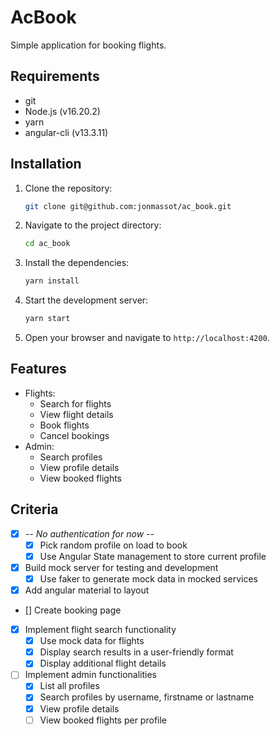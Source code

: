 # AcBook

Simple application for booking flights.

## Requirements

- git
- Node.js (v16.20.2)
- yarn
- angular-cli (v13.3.11)

## Installation

1. Clone the repository:
   ```bash
   git clone git@github.com:jonmassot/ac_book.git
   ```
2. Navigate to the project directory:
   ```bash
   cd ac_book
   ```
3. Install the dependencies:
   ```bash
   yarn install
   ```
4. Start the development server:
   ```bash
   yarn start
   ```
5. Open your browser and navigate to `http://localhost:4200`.

## Features

- Flights:
  - Search for flights
  - View flight details
  - Book flights
  - Cancel bookings
- Admin:
  - Search profiles
  - View profile details
  - View booked flights

## Criteria

- [x] _-- No authentication for now --_
  - [x] Pick random profile on load to book
  - [x] Use Angular State management to store current profile
- [x] Build mock server for testing and development
  - [x] Use faker to generate mock data in mocked services
- [x] Add angular material to layout
- [] Create booking page
- [x] Implement flight search functionality
  - [x] Use mock data for flights
  - [x] Display search results in a user-friendly format
  - [x] Display additional flight details
- [ ] Implement admin functionalities
  - [x] List all profiles
  - [x] Search profiles by username, firstname or lastname
  - [x] View profile details
  - [ ] View booked flights per profile
